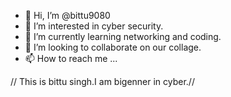 - 👋 Hi, I’m @bittu9080
- 👀 I’m interested in cyber security.
- 🌱 I’m currently learning networking and coding.
- 💞️ I’m looking to collaborate on our collage.
- 📫 How to reach me ...

<!---
bittu9080/bittu9080 is a ✨ special ✨ repository because its `README.md` (this file) appears on your GitHub profile.
You can click the Preview link to take a look at your changes.
--->
// This is bittu singh.I am bigenner in cyber.//
